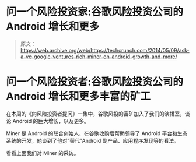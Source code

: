 # 问一个风险投资家:谷歌风险投资公司的 Android 增长和更多

> 原文：<https://web.archive.org/web/https://techcrunch.com/2014/05/09/ask-a-vc-google-ventures-rich-miner-on-android-growth-and-more/>

# 问一个风险投资者:谷歌风险投资公司的 Android 增长和更多丰富的矿工

在本周的《向风险投资者提问》一集中，谷歌风投的富矿加入了我们的演播室，谈论 Android 的巨大增长，以及更多。

Miner 是 Android 的联合创始人，在谷歌收购后帮助领导了 Android 平台和生态系统的开发，他谈到了他对“替代”Android 副产品、应用程序发现等的看法。

看看上面我们对 Miner 的采访。